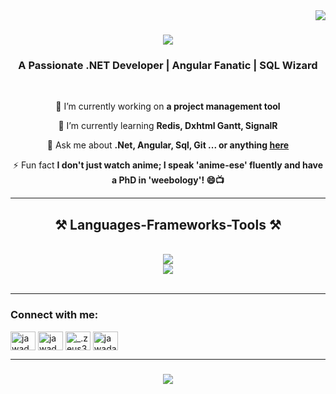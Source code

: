 <img align="right" src="https://visitor-badge.laobi.icu/badge?page_id=salesp07.salesp07" />

<h1 align="center">
    <img src="https://readme-typing-svg.herokuapp.com/?font=Righteous&size=35&center=true&vCenter=true&width=500&height=70&duration=4000&lines=Hi+There!+👋;+I'm+Jawad+Ahmed!;" />
</h1>

<h3 align="center">A Passionate .NET Developer | Angular Fanatic | SQL Wizard</h3>

<br/>

<div align="center">
 
 🔭 I’m currently working on **a project management tool**
 
 🌱 I’m currently learning **Redis, Dxhtml Gantt, SignalR**

 💬 Ask me about **.Net, Angular, Sql, Git ... or anything [here](https://github.com/jawadahmed-dev/jawadahmed-dev/issues)**

 ⚡ Fun fact **I don't just watch anime; I speak 'anime-ese' fluently and have a PhD in 'weebology'! 😄📺**
 
 </div>

 <hr/>
 
<h2 align="center">⚒️ Languages-Frameworks-Tools ⚒️</h2>
<br/>
<div align="center">
    <img src="https://skillicons.dev/icons?i=cs,github,dotnet,javascript,typescript,redis,git" /><br>
    <img src="https://skillicons.dev/icons?i=angular,bootstrap,postgres,html,css,vscode,postman" />
</div>

<br/>
<hr/>
<h3 align="left">Connect with me:</h3>
<p align="left">
<a href="https://linkedin.com/in/jawad ahmed" target="blank"><img align="center" src="https://raw.githubusercontent.com/rahuldkjain/github-profile-readme-generator/master/src/images/icons/Social/linked-in-alt.svg" alt="jawad ahmed" height="30" width="40" /></a>
<a href="https://fb.com/jawad ahmed" target="blank"><img align="center" src="https://raw.githubusercontent.com/rahuldkjain/github-profile-readme-generator/master/src/images/icons/Social/facebook.svg" alt="jawad ahmed" height="30" width="40" /></a>
<a href="https://instagram.com/_.zeus3" target="blank"><img align="center" src="https://raw.githubusercontent.com/rahuldkjain/github-profile-readme-generator/master/src/images/icons/Social/instagram.svg" alt="_.zeus3" height="30" width="40" /></a>
<a href="https://www.hackerrank.com/jawadahmed_dev" target="blank"><img align="center" src="https://raw.githubusercontent.com/rahuldkjain/github-profile-readme-generator/master/src/images/icons/Social/hackerrank.svg" alt="jawadahmed_dev" height="30" width="40" /></a>
</p>
<hr>
<h3 align="center">
    <img src="https://readme-typing-svg.herokuapp.com/?font=Righteous&size=25&center=true&vCenter=true&width=500&height=70&duration=4000&lines=Thanks+for+visiting!+✌️;+Shoot+me+a+message+on+Linkedin!;I'm+always+down+to+collab+:)">
</h3>

<br/>
